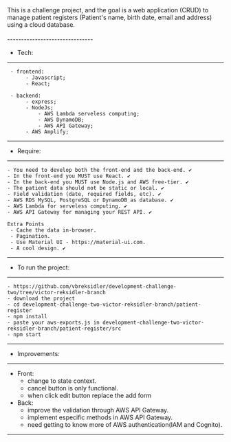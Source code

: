 <div>
  This is a challenge project, and the goal is a web application (CRUD) to manage patient registers (Patient's name, birth date, email and address) using a cloud database.

 </div>

 <br>
 -------------------------------
 
 - Tech:

 ------------------------------
	 - frontend: 
		  - Javascript;
		  - React;
		  
	 - backend:
		  - express;
		  - NodeJs;
          	  - AWS Lambda serveless computing;
          	  - AWS DynamoDB;
         	  - AWS API Gateway;
		  - AWS Amplify;
-------------------------------

- Require: 

-------------------------------

	- You need to develop both the front-end and the back-end. ✔️
	- In the front-end you MUST use React. ✔️
	- In the back-end you MUST use Node.js and AWS free-tier. ✔️
	- The patient data should not be static or local. ✔️
	- Field validation (date, required fields, etc). ✔️
	- AWS RDS MySQL, PostgreSQL or DynamoDB as database. ✔️
	- AWS Lambda for serveless computing. ✔️
	- AWS API Gateway for managing your REST API. ✔️

	Extra Points
	 - Cache the data in-browser.
	 - Pagination.
	 - Use Material UI - https://material-ui.com.
	 - A cool design. ✔️
-------------------------------

- To run the project: 

-------------------------------
	- https://github.com/vbreksidler/development-challenge-two/tree/victor-reksidler-branch
	- download the project
	- cd development-challenge-two-victor-reksidler-branch/patient-register
	- npm install
	- paste your aws-exports.js in development-challenge-two-victor-reksidler-branch/patient-register/src
	- npm start

-------------------------------

- Improvements:

-------------------------------
- Front:
	- change to state context.
	- cancel button is only functional.
	- when click edit button replace the add form
- Back:
	- improve the validation through AWS API Gateway.
	- implement especific methods in AWS API Gateway.
	- need getting to know more of AWS authentication(IAM and Cognito).
-------------------------------
